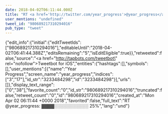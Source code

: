 ```yaml
---
date: 2018-04-02T06:11:44.000Z
title: "RT <a href='http://twitter.com/year_progress'>@year_progress</a>: ▓▓▓▓░░░░░░░░░░░ 25%″"
user_mentions: "undefined"
tweet_id: "980689217310294016"
pub_type: "tweet"
---
```

{"edit_info":{"initial":{"editTweetIds":["980689217310294016"],"editableUntil":"2018-04-02T06:41:44.388Z","editsRemaining":"5","isEditEligible":true}},"retweeted":false,"source":"<a href=\"http://tapbots.com/tweetbot\" rel=\"nofollow\">Tweetbot for iΟS</a>","entities":{"hashtags":[],"symbols":[],"user_mentions":[{"name":"Year Progress","screen_name":"year_progress","indices":["3","17"],"id_str":"3233484298","id":"3233484298"}],"urls":[]},"display_text_range":["0","38"],"favorite_count":"0","id_str":"980689217310294016","truncated":false,"retweet_count":"0","id":"980689217310294016","created_at":"Mon Apr 02 06:11:44 +0000 2018","favorited":false,"full_text":"RT @year_progress: ▓▓▓▓░░░░░░░░░░░ 25%","lang":"und"}
